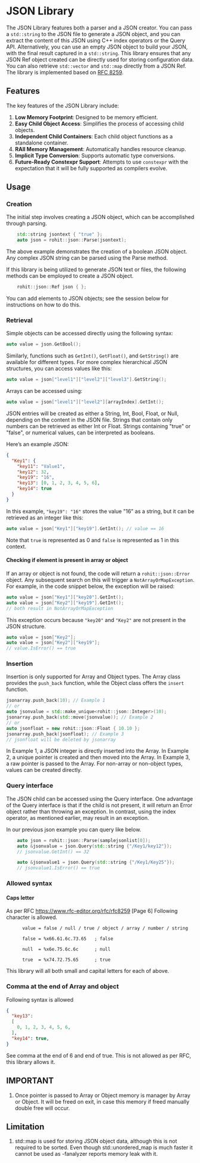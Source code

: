 # JSON Library
The JSON Library features both a parser and a JSON creator. You can pass a `std::string` to the JSON file to generate a JSON object, and you can extract the content of this JSON using C++ index operators or the Query API. Alternatively, you can use an empty JSON object to build your JSON, with the final result captured in a `std::string`. This library ensures that any JSON Ref object created can be directly used for storing configuration data. You can also retrieve `std::vector` and `std::map` directly from a JSON Ref. The library is implemented based on [RFC 8259](https://www.rfc-editor.org/rfc/rfc8259).

## Features
The key features of the JSON Library include:

1. **Low Memory Footprint**: Designed to be memory efficient.
1. **Easy Child Object Access**: Simplifies the process of accessing child objects.
1. **Independent Child Containers**: Each child object functions as a standalone container.
1. **RAII Memory Management**: Automatically handles resource cleanup.
1. **Implicit Type Conversion**: Supports automatic type conversions.
1. **Future-Ready Constexpr Support**: Attempts to use `constexpr` with the expectation that it will be fully supported as compilers evolve.

## Usage
### Creation
The initial step involves creating a JSON object, which can be accomplished through parsing.
```cpp
    std::string jsontext { "true" };
    auto json = rohit::json::Parse(jsontext);
```
The above example demonstrates the creation of a boolean JSON object. Any complex JSON string can be parsed using the Parse method.

If this library is being utilized to generate JSON text or files, the following methods can be employed to create a JSON object.
```cpp
    rohit::json::Ref json { };
```
You can add elements to JSON objects; see the session below for instructions on how to do this.

### Retrieval
Simple objects can be accessed directly using the following syntax:
```cpp
auto value = json.GetBool();
```
Similarly, functions such as `GetInt()`, `GetFloat()`, and `GetString()` are available for different types. For more complex hierarchical JSON structures, you can access values like this:
```cpp
auto value = json["level1"]["level2"]["level3"].GetString();
```
Arrays can be accessed using:
```cpp
auto value = json["level1"]["level2"][arrayIndex].GetInt();
```
JSON entries will be created as either a String, Int, Bool, Float, or Null, depending on the content in the JSON file. Strings that contain only numbers can be retrieved as either Int or Float. Strings containing "true" or "false", or numerical values, can be interpreted as booleans. 

Here’s an example JSON:
```json
{
  "Key1": {
    "key11": "Value1",
    "key12": 32,
    "key19": "16",
    "key13": [0, 1, 2, 3, 4, 5, 6],
    "key14": true
  }
}
```
In this example, `"key19": "16"` stores the value "16" as a string, but it can be retrieved as an integer like this:
```cpp
auto value = json["Key1"]["key19"].GetInt(); // value == 16
```
Note that `true` is represented as 0 and `false` is represented as 1 in this context.

#### Checking if element is present in array or object
If an array or object is not found, the code will return a `rohit::json::Error` object. Any subsequent search on this will trigger a `NotArrayOrMapException`. For example, in the code snippet below, the exception will be raised:

```cpp
auto value = json["Key1"]["key20"].GetInt();
auto value = json["Key2"]["key19"].GetInt();
// both result in NotArrayOrMapException
```

This exception occurs because `"key20"` and `"Key2"` are not present in the JSON structure.

```cpp
auto value = json["Key2"];
auto value = json["Key2"]["key19"];
// value.IsError() == true
```

### Insertion
Insertion is only supported for Array and Object types. The Array class provides the `push_back` function, while the Object class offers the `insert` function.

```cpp
jsonarray.push_back(10); // Example 1
// or
auto jsonvalue = std::make_unique<rohit::json::Integer>(10);
jsonarray.push_back(std::move(jsonvalue)); // Example 2
// or
auto jsonfloat = new rohit::json::Float { 10.10 };
jsonarray.push_back(jsonfloat); // Example 3
// jsonfloat will be deleted by jsonarray
```

In Example 1, a JSON integer is directly inserted into the Array. In Example 2, a unique pointer is created and then moved into the Array. In Example 3, a raw pointer is passed to the Array. For non-array or non-object types, values can be created directly.


### Query interface
The JSON child can be accessed using the Query interface. One advantage of the Query interface is that if the child is not present, it will return an Error object rather than throwing an exception. In contrast, using the index operator, as mentioned earlier, may result in an exception.

In our previous json example you can query like below.
```cpp
    auto json = rohit::json::Parse(samplejsonlist[0]);
    auto &jsonvalue = json.Query(std::string {"/Key1/key12"});
    // jsonvalue.GetInt() == 32

    auto &jsonvalue1 = json.Query(std::string {"/Key1/Key25"});
    // jsonvalue1.IsError() == true
```

### Allowed syntax
#### Caps letter
As per RFC https://www.rfc-editor.org/rfc/rfc8259 [Page 6]
Following character is allowed.
```
      value = false / null / true / object / array / number / string

      false = %x66.61.6c.73.65   ; false

      null  = %x6e.75.6c.6c      ; null

      true  = %x74.72.75.65      ; true
```
This library will all both small and capital letters for each of above.
### Comma at the end of Array and object
Following syntax is allowed
```json
{
  "key13":
  [
    0, 1, 2, 3, 4, 5, 6,
  ],
  "key14": true,
}
```
See comma at the end of 6 and end of true. This is not allowed as per RFC, this library allows it.


## IMPORTANT
1. Once pointer is passed to Array or Object memory is manager by Array or Object. It will be freed on exit, in case this memory if freed manually double free will occur.

## Limitation
1. std::map is used for storing JSON object data, although this is not required to be sorted. Even though std::unordered_map is much faster it cannot be used as -fanalyzer reports memory leak with it.